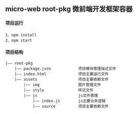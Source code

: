 ## micro-web root-pkg 微前端开发框架容器

#### 项目运行
```
1、npm install
2、npm start
```

#### 项目结构
```
|—— root-pkg
    |—— package.json            项目模块管理描述文件
    |—— index.html              项目主要运行文件
    |—— assets                  项目主要依赖文件
        |—— img                 图片管理文件
        |—— style               样式文件
        |—— js                  js文件管理
            |—— index.js        js主要业务逻辑
            |—— source          项目主要依赖文件
```